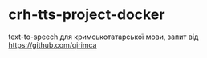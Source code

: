 # crh-tts-project-docker

 text-to-speech для кримськотатарської мови, запит від https://github.com/qirimca
 
 